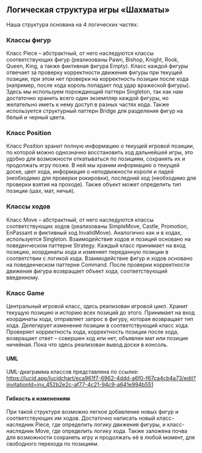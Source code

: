 ## Логическая структура игры «Шахматы»

Наша структура основана на 4 логических частях:

### Классы фигур

Класс Piece – абстрактный, от него наследуются классы соответствующих фигур (реализованы Pawn, Bishop, Knight, Rook, Queen, King, а также фиктивная фигура Empty).
Класс каждой фигуры отвечает за проверку корректности движения фигуры при текущей позиции, при этом нет проверки на корректность позиции после хода (например, после хода король попадает под удар вражеской фигуры).
Здесь мы используем порождающий паттерн Singleton, так как нам достаточно хранить всего один экземпляр каждой фигуры, но желательно иметь к нему доступ в разных частях кода. Также используется структурный паттерн Bridge для разделения фигур на белый и черный цвета.

### Класс Position

Класс Position хранит полную информацию о текущей игровой позиции, по которой можно однозначно восстановить ход дальнейшей игры, это удобно для возможности откатываться по позициям, сохранять их и продолжать игру позже. В ней мы храним информацию о текущей доске, цвет хода, информация о неподвижности короля и ладей (необходимо для проверки рокировки), последний ход (необходимо для проверки взятия на проходе). Также объект может определить тип позиции (шах, мат, ничья).

### Классы ходов 

Класс Move – абстрактный, от него наследуются классы соответствующих ходов (реализованы SimpleMove, Castle, Promotion, EnPassant и фиктивный ход InvalidMove).
Аналогично как и в ходах, используется Singleton.
Взаимодействие ходов и позиций основано на поведенческом паттерне Strategy. Каждый класс принимает на вход позицию, координаты хода и изменяет переданную позиции в соответствии с логикой хода.
Взаимодействие фигур и ходов основано на поведенческом паттерне Command. После проверки корректности движения фигура возвращает объект хода, соответствующий введенному.

### Класс Game

Центральный игровой класс, здесь реализован игровой цикл. Хранит текущую позицию и историю всех позиций до этого. Принимает на вход координаты хода, отправляет запрос в фигуру, которая возвращает тип хода. Делегирует изменение позиции в соответствующий класс хода. Проверяет корректность хода, корректность позиции после хода, возвращает ответ – совершен ход или нет, объявлен мат или позиция ничейная. Пока что здесь реализован вывод доски в консоль.

#### UML
UML-диаграмма классов представлена по ссылке:
https://lucid.app/lucidchart/eca961f7-6962-4ddd-a6f0-f67ca4cb4a73/edit?invitationId=inv_452b2e2c-af77-4c21-94c9-a641e994b551

#### Гибкость к изменениям

При такой структуре возможно легкое добавление новых фигур и соответствующих им ходов. Достаточно написать новый класс-наследник Piece,  где определить логику движения фигуры, и класс-наследник Move, где определить логику хода.
Также заложена почва для возможности сохранять игру и продолжать её  в любой момент, для свободного перехода по позициям. 


